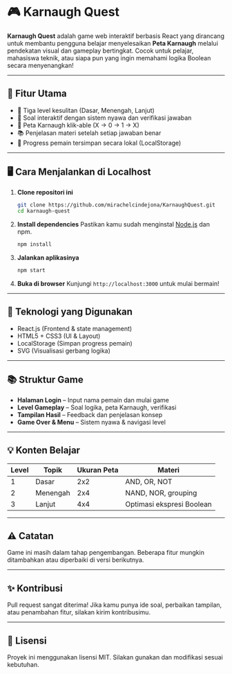 # 🎮 Karnaugh Quest

**Karnaugh Quest** adalah game web interaktif berbasis React yang dirancang untuk membantu pengguna belajar menyelesaikan **Peta Karnaugh** melalui pendekatan visual dan gameplay bertingkat. Cocok untuk pelajar, mahasiswa teknik, atau siapa pun yang ingin memahami logika Boolean secara menyenangkan!

---

## 🚀 Fitur Utama

* 🌟 Tiga level kesulitan (Dasar, Menengah, Lanjut)
* 🧠 Soal interaktif dengan sistem nyawa dan verifikasi jawaban
* 🧹 Peta Karnaugh klik-able (X → 0 → 1 → X)
* 📚 Penjelasan materi setelah setiap jawaban benar
* 💾 Progress pemain tersimpan secara lokal (LocalStorage)

---

## 🖥️ Cara Menjalankan di Localhost

1. **Clone repositori ini**

   ```bash
   git clone https://github.com/mirachelcindejona/KarnaughQuest.git
   cd karnaugh-quest
   ```

2. **Install dependencies**
   Pastikan kamu sudah menginstal [Node.js](https://nodejs.org/) dan npm.

   ```bash
   npm install
   ```

3. **Jalankan aplikasinya**

   ```bash
   npm start
   ```

4. **Buka di browser**
   Kunjungi `http://localhost:3000` untuk mulai bermain!

---

## 🧱 Teknologi yang Digunakan

* React.js (Frontend & state management)
* HTML5 + CSS3 (UI & Layout)
* LocalStorage (Simpan progress pemain)
* SVG (Visualisasi gerbang logika)

---

## 📚 Struktur Game

* **Halaman Login** – Input nama pemain dan mulai game
* **Level Gameplay** – Soal logika, peta Karnaugh, verifikasi
* **Tampilan Hasil** – Feedback dan penjelasan konsep
* **Game Over & Menu** – Sistem nyawa & navigasi level

---

## 💡 Konten Belajar

| Level | Topik    | Ukuran Peta | Materi                    |
| ----- | -------- | ----------- | ------------------------- |
| 1     | Dasar    | 2x2         | AND, OR, NOT              |
| 2     | Menengah | 2x4         | NAND, NOR, grouping       |
| 3     | Lanjut   | 4x4         | Optimasi ekspresi Boolean |

---

## ⚠️ Catatan

Game ini masih dalam tahap pengembangan. Beberapa fitur mungkin ditambahkan atau diperbaiki di versi berikutnya.

---

## ✨ Kontribusi

Pull request sangat diterima! Jika kamu punya ide soal, perbaikan tampilan, atau penambahan fitur, silakan kirim kontribusimu.

---

## 📜 Lisensi

Proyek ini menggunakan lisensi MIT. Silakan gunakan dan modifikasi sesuai kebutuhan.
